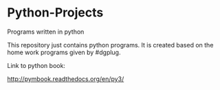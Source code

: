 Python-Projects
===============

Programs written in python

This repository just contains python programs. It is created based on the home work programs given by #dgplug.

Link to python book:

http://pymbook.readthedocs.org/en/py3/
